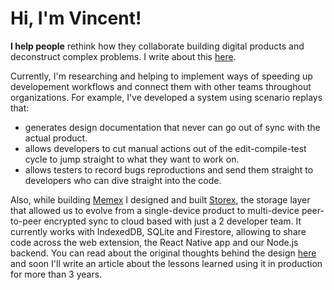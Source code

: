 # Hi, I'm Vincent!

**I help people** rethink how they collaborate building digital products and deconstruct complex problems. I write about this [here](https://www.vdenboer.com/).

Currently, I'm researching and helping to implement ways of speeding up developement workflows and connect them with other teams throughout organizations. For example, I've developed a system using scenario replays that:

*  generates design documentation that never can go out of sync with the actual product.
*  allows developers to cut manual actions out of the edit-compile-test cycle to jump straight to what they want to work on.
*  allows testers to record bugs reproductions and send them straight to developers who can dive straight into the code.

Also, while building [Memex](https://memex.garden/) I designed and built [Storex](https://github.com/WorldBrain/storex), the storage layer that allowed us to evolve from a single-device product to multi-device peer-to-peer encrypted sync to cloud based with just a 2 developer team. It currently works with IndexedDB, SQLite and Firestore, allowing to share code across the web extension, the React Native app and our Node.js backend. You can read about the original thoughts behind the design [here](https://www.vdenboer.com/blog/storex-modular-storage) and soon I'll write an article about the lessons learned using it in production for more than 3 years.
